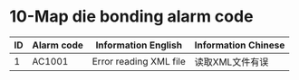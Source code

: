 # 10-Map die bonding alarm code

| ID   | Alarm code | Information  English   | Information  Chinese |
| ---- | ---------- | ---------------------- | -------------------- |
| 1    | AC1001     | Error reading XML file | 读取XML文件有误      |